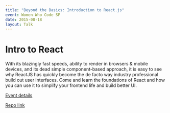 ```yaml
---
title: "Beyond the Basics: Introduction to React.js"
event: Women Who Code SF
date: 2015-08-18
layout: Talk
---
```


# Intro to React

With its blazingly fast speeds, ability to render in browsers & mobile devices, and its dead simple component-based approach, it is easy to see why ReactJS has quickly become the de facto way industry professional build out user interfaces. Come and learn the foundations of React and how you can use it to simplify your frontend life and build better UI.

[Event details](https://www.meetup.com/Women-Who-Code-SF/events/232924262/)

[Repo link](https://github.com/DavidWells/intro-to-react/tree/step-2/src)
